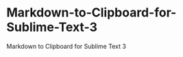 Markdown-to-Clipboard-for-Sublime-Text-3
========================================

Markdown to Clipboard for Sublime Text 3

